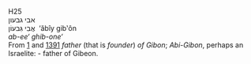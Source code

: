 <body>
  <p>H25<br>  אבי גבעון  <br> אֲבִי גִּבעוֹן  ‎  ‘ăbı̂y gib‛ôn  <br><i>ab-ee‘</i> <i>ghib-one‘ </i><br>From <a href="h0001.htm">1</a> and <a href="h1391.htm">1391</a>  <i>father</i> (that is <i>founder</i>) <i>of</i> <i>Gibon</i>; <i>Abi-Gibon</i>, perhaps an Israelite: - father of Gibeon.<br></p>
 </body>